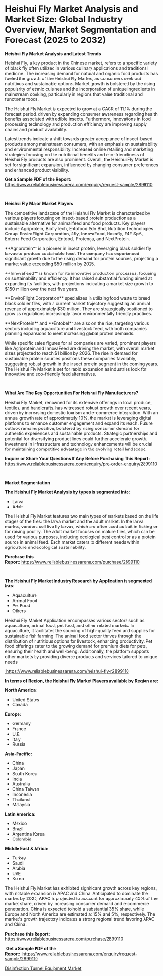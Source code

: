 <p><h1>Heishui Fly Market Analysis and Market Size: Global Industry Overview, Market Segmentation and Forecast (2025 to 2032)</h1></p><p><strong>Heishui Fly Market Analysis and Latest Trends</strong></p>
<p><p>Heishui Fly, a key product in the Chinese market, refers to a specific variety of black fly often utilized in various culinary applications and traditional medicine. The increasing demand for natural and organic food products has fueled the growth of the Heishui Fly Market, as consumers seek out nutritious and sustainable options. Market growth is bolstered by the rising popularity of ethnic cuisines and the incorporation of unique ingredients in mainstream cooking, particularly in regions that value traditional and functional foods.</p><p>The Heishui Fly Market is expected to grow at a CAGR of 11.1% during the forecast period, driven by expanding consumer awareness regarding health benefits associated with edible insects. Furthermore, innovations in food processing technology and production efficiency are improving supply chains and product availability. </p><p>Latest trends indicate a shift towards greater acceptance of insect-based products among mainstream consumers, with an emphasis on sustainability and environmental responsibility. Increased online retailing and marketing strategies focusing on the nutritional benefits and eco-friendliness of Heishui Fly products are also prominent. Overall, the Heishui Fly Market is set for significant expansion, influenced by changing consumer preferences and enhanced product visibility.</p></p>
<p><strong>Get a Sample PDF of the Report:&nbsp;</strong> <a href="https://www.reliablebusinessarena.com/enquiry/request-sample/2899110?utm_campaign=3533&utm_medium=2&utm_source=Github&utm_content=ia&utm_term=15032025&utm_id=heishui-fly">https://www.reliablebusinessarena.com/enquiry/request-sample/2899110</a></p>
<p>&nbsp;</p>
<p><strong>Heishui Fly Major Market Players</strong></p>
<p><p>The competitive landscape of the Heishui Fly Market is characterized by various players focusing on insect-based protein production as a sustainable alternative for animal feed and food products. Key players include Agriprotein, BioflyTech, Entofood Sdn Bhd, Nutrition Technologies Group, EnviroFlight Corporation, Sfly, InnovaFeed, Hexafly, F4F SpA, Enterra Feed Corporation, Entobel, Protenga, and NextProtein.</p><p>**Agriprotein** is a pioneer in insect protein, leveraging black soldier fly larvae to produce sustainable feed. The company has experienced significant growth due to the rising demand for protein sources, projecting a market value exceeding $50 million by 2025.</p><p>**InnovaFeed** is known for its innovative production processes, focusing on sustainability and efficiency. It has raised substantial funding aimed at expanding its facilities, with projections indicating a market size growth to $150 million over the next five years.</p><p>**EnviroFlight Corporation** specializes in utilizing food waste to breed black soldier flies, with a current market trajectory suggesting an annual revenue of approximately $30 million. They are strategically positioned to grow as regulations increasingly favor environmentally friendly practices.</p><p>**NextProtein** and **Entobel** are also on the rise, targeting various sectors including aquaculture and livestock feed, with both companies planning expansions to meet increasing global protein demands.</p><p>While specific sales figures for all companies are varied, prominent players like Agriprotein and InnovaFeed are driving the market, with overall market sizes projected to reach $1 billion by 2026. The rise in demand for sustainable protein sources positions these companies favorably, suggesting robust growth in the insect protein segment in the coming years. The Heishui Fly Market is set for rapid expansion as industries look for innovative and eco-friendly feed alternatives.</p></p>
<p>&nbsp;</p>
<p><strong>What Are The Key Opportunities For Heishui Fly Manufacturers?</strong></p>
<p><p>Heishui Fly Market, renowned for its extensive offerings in local produce, textiles, and handicrafts, has witnessed robust growth over recent years, driven by increasing domestic tourism and e-commerce integration. With an annual growth rate of approximately 10%, the market is leveraging digital platforms to enhance customer engagement and expand its reach. Future outlook remains positive, bolstered by rising consumer demand for authentic experiences and sustainable products. Strategic partnerships and potential for diversifying product lines could further accelerate growth. Investment in infrastructure and technology enhancements will be crucial for maintaining competitive advantage in the evolving retail landscape.</p></p>
<p><strong>Inquire or Share Your Questions If Any Before Purchasing This Report:</strong> <a href="https://www.reliablebusinessarena.com/enquiry/pre-order-enquiry/2899110?utm_campaign=3533&utm_medium=2&utm_source=Github&utm_content=ia&utm_term=15032025&utm_id=heishui-fly">https://www.reliablebusinessarena.com/enquiry/pre-order-enquiry/2899110</a></p>
<p>&nbsp;</p>
<p><strong>Market Segmentation</strong></p>
<p><strong>The Heishui Fly Market Analysis by types is segmented into:</strong></p>
<p><ul><li>Larva</li><li>Adult</li></ul></p>
<p><p>The Heishui Fly Market features two main types of markets based on the life stages of the flies: the larva market and the adult market. In the larva market, vendors sell live fly larvae, which are often used as bait in fishing or for raising poultry. The adult market focuses on mature flies, which can be used for various purposes, including ecological pest control or as a protein source in animal feed. Each market caters to different needs within agriculture and ecological sustainability.</p></p>
<p><strong>Purchase this Report:&nbsp;</strong><a href="https://www.reliablebusinessarena.com/purchase/2899110?utm_campaign=3533&utm_medium=2&utm_source=Github&utm_content=ia&utm_term=15032025&utm_id=heishui-fly">https://www.reliablebusinessarena.com/purchase/2899110</a></p>
<p>&nbsp;</p>
<p><strong>The Heishui Fly Market Industry Research by Application is segmented into:</strong></p>
<p><ul><li>Aquaculture</li><li>Animal Food</li><li>Pet Food</li><li>Others</li></ul></p>
<p><p>Heishui Fly Market Application encompasses various sectors such as aquaculture, animal food, pet food, and other related markets. In aquaculture, it facilitates the sourcing of high-quality feed and supplies for sustainable fish farming. The animal food sector thrives through the distribution of nutritious options for livestock, enhancing productivity. Pet food offerings cater to the growing demand for premium diets for pets, ensuring their health and well-being. Additionally, the platform supports other markets by providing diverse products and services tailored to unique needs.</p></p>
<p><a href="https://www.reliablebusinessarena.com/heishui-fly-r2899110?utm_campaign=3533&utm_medium=2&utm_source=Github&utm_content=ia&utm_term=15032025&utm_id=heishui-fly">&nbsp;https://www.reliablebusinessarena.com/heishui-fly-r2899110</a></p>
<p><strong>In terms of Region, the Heishui Fly Market Players available by Region are:</strong></p>
<p>
    <p> <strong> North America: </strong>
        <ul>
            <li>United States</li>
            <li>Canada</li>
        </ul>
        </p> 
    <p> <strong> Europe: </strong>
        <ul>
            <li>Germany</li>
            <li>France</li>
            <li>U.K.</li>
            <li>Italy</li>
            <li>Russia</li>
        </ul>
        </p> 
    <p> <strong> Asia-Pacific: </strong>
        <ul>
            <li>China</li>
            <li>Japan</li>
            <li>South Korea</li>
            <li>India</li>
            <li>Australia</li>
            <li>China Taiwan</li>
            <li>Indonesia</li>
            <li>Thailand</li>
            <li>Malaysia</li>
        </ul>
        </p> 
    <p> <strong> Latin America: </strong>
        <ul>
            <li>Mexico</li>
            <li>Brazil</li>
            <li>Argentina Korea</li>
            <li>Colombia</li>
        </ul>
        </p> 
    <p> <strong> Middle East & Africa: </strong>
        <ul>
            <li>Turkey</li>
            <li>Saudi</li>
            <li>Arabia</li>
            <li>UAE</li>
            <li>Korea</li>
        </ul>
    </p>
    </p>
<p><p>The Heishui Fly Market has exhibited significant growth across key regions, with notable expansion in APAC and China. Anticipated to dominate the market by 2025, APAC is projected to account for approximately 45% of the market share, driven by increasing consumer demand and e-commerce penetration. China is expected to hold a substantial 35% share, while Europe and North America are estimated at 15% and 5%, respectively. The market's growth trajectory indicates a strong regional trend favoring APAC and China.</p></p>
<p><strong>Purchase this Report: </strong><a href="https://www.reliablebusinessarena.com/purchase/2899110?utm_campaign=3533&utm_medium=2&utm_source=Github&utm_content=ia&utm_term=15032025&utm_id=heishui-fly">https://www.reliablebusinessarena.com/purchase/2899110</a></p>
<p>&nbsp;<strong>Get a Sample PDF of the Report:&nbsp;&nbsp;</strong><a href="https://www.reliablebusinessarena.com/enquiry/request-sample/2899110?utm_campaign=3533&utm_medium=2&utm_source=Github&utm_content=ia&utm_term=15032025&utm_id=heishui-fly">https://www.reliablebusinessarena.com/enquiry/request-sample/2899110</a></p>
<p><strong></strong></p>
<p><p><a href="https://github.com/rigelciara0p/Market-Research-Report-List-1/blob/main/disinfection-tunnel-equipment-market.md?utm_campaign=3533&utm_medium=2&utm_source=Github&utm_content=ia&utm_term=15032025&utm_id=heishui-fly">Disinfection Tunnel Equipment Market</a></p></p>